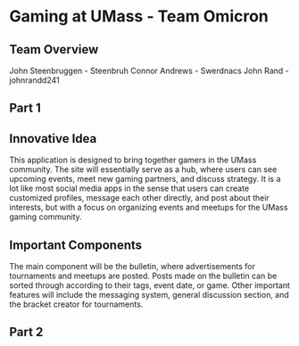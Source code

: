 # Gaming at UMass - Team Omicron
## Team Overview
John Steenbruggen - Steenbruh
Connor Andrews - Swerdnacs
John Rand - johnrandd241
## Part 1
## Innovative Idea
This application is designed to bring together gamers in the UMass community. The site will essentially serve as a hub, where users can see upcoming events, meet new gaming partners, and discuss strategy.  It is a lot like most social media apps in the sense that users can create customized profiles, message each other directly, and post about their interests, but with a focus on organizing events and meetups for the UMass gaming community.
## Important Components
The main component will be the bulletin, where advertisements for tournaments and meetups are posted. Posts made on the bulletin can be sorted through according to their tags, event date, or game. Other important features will include the messaging system, general discussion section, and the bracket creator for tournaments.

## Part 2